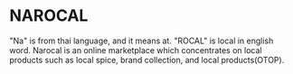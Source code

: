 # NAROCAL
"Na" is from thai language, and it means at.
"ROCAL" is local in english word.
Narocal is an online marketplace which concentrates on local products such as local spice, brand collection, and local products(OTOP).
